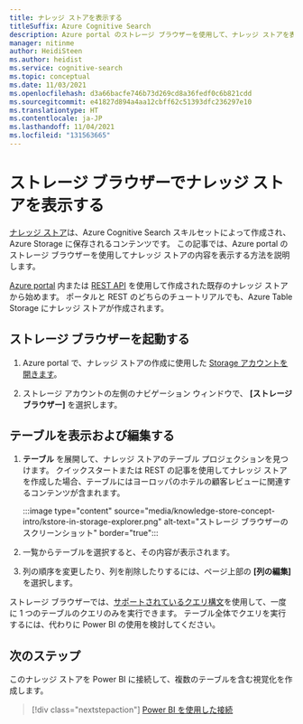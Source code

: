 ```yaml
---
title: ナレッジ ストアを表示する
titleSuffix: Azure Cognitive Search
description: Azure portal のストレージ ブラウザーを使用して、ナレッジ ストアを表示します。
manager: nitinme
author: HeidiSteen
ms.author: heidist
ms.service: cognitive-search
ms.topic: conceptual
ms.date: 11/03/2021
ms.openlocfilehash: d3a66bacfe746b73d269cd8a36fedf0c6b821cdd
ms.sourcegitcommit: e41827d894a4aa12cbff62c51393dfc236297e10
ms.translationtype: HT
ms.contentlocale: ja-JP
ms.lasthandoff: 11/04/2021
ms.locfileid: "131563665"
---
```

# <a name="view-a-knowledge-store-with-storage-browser"></a>ストレージ ブラウザーでナレッジ ストアを表示する

[ナレッジ ストア](knowledge-store-concept-intro.md)は、Azure Cognitive Search スキルセットによって作成され、Azure Storage に保存されるコンテンツです。 この記事では、Azure portal のストレージ ブラウザーを使用してナレッジ ストアの内容を表示する方法を説明します。

[Azure portal](knowledge-store-create-portal.md) 内または [REST API](knowledge-store-create-rest.md) を使用して作成された既存のナレッジ ストアから始めます。 ポータルと REST のどちらのチュートリアルでも、Azure Table Storage にナレッジ ストアが作成されます。

## <a name="start-storage-browser"></a>ストレージ ブラウザーを起動する

1. Azure portal で、ナレッジ ストアの作成に使用した [Storage アカウントを開きます](https://ms.portal.azure.com/#blade/HubsExtension/BrowseResourceBlade/resourceType/Microsoft.Storage%2storageAccounts/)。

1. ストレージ アカウントの左側のナビゲーション ウィンドウで、 **[ストレージ ブラウザー]** を選択します。

## <a name="view-and-edit-tables"></a>テーブルを表示および編集する

1. **テーブル** を展開して、ナレッジ ストアのテーブル プロジェクションを見つけます。 クイックスタートまたは REST の記事を使用してナレッジ ストアを作成した場合、テーブルにはヨーロッパのホテルの顧客レビューに関連するコンテンツが含まれます。

   :::image type="content" source="media/knowledge-store-concept-intro/kstore-in-storage-explorer.png" alt-text="ストレージ ブラウザーのスクリーンショット" border="true":::

1. 一覧からテーブルを選択すると、その内容が表示されます。

1. 列の順序を変更したり、列を削除したりするには、ページ上部の **[列の編集]** を選択します。

ストレージ ブラウザーでは、[サポートされているクエリ構文](/rest/api/storageservices/Querying-Tables-and-Entities)を使用して、一度に 1 つのテーブルのクエリのみを実行できます。 テーブル全体でクエリを実行するには、代わりに Power BI の使用を検討してください。

## <a name="next-steps"></a>次のステップ

このナレッジ ストアを Power BI に接続して、複数のテーブルを含む視覚化を作成します。

> [!div class="nextstepaction"]
> [Power BI を使用した接続](knowledge-store-connect-power-bi.md)
